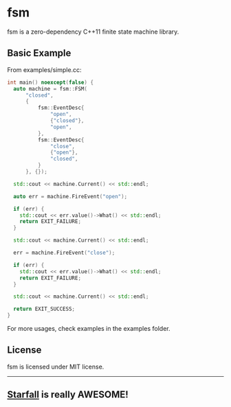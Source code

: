 # fsm

fsm is a zero-dependency C++11 finite state machine library.

## Basic Example 

From examples/simple.cc:
```c++
int main() noexcept(false) {
  auto machine = fsm::FSM(
	  "closed",
	  {
		  fsm::EventDesc{
			  "open",
			  {"closed"},
			  "open",
		  },
		  fsm::EventDesc{
			  "close",
			  {"open"},
			  "closed",
		  }
	  }, {});

  std::cout << machine.Current() << std::endl;

  auto err = machine.FireEvent("open");

  if (err) {
	std::cout << err.value()->What() << std::endl;
	return EXIT_FAILURE;
  }

  std::cout << machine.Current() << std::endl;

  err = machine.FireEvent("close");

  if (err) {
	std::cout << err.value()->What() << std::endl;
	return EXIT_FAILURE;
  }

  std::cout << machine.Current() << std::endl;

  return EXIT_SUCCESS;
}
```

For more usages, check examples in the examples folder.

## License

fsm is licensed under MIT license.

---
## [Starfall](https://open.spotify.com/track/2fcgSnUoEvzDVxrQZMx0bu?si=FXrl9FXQRJmpEeVn9qWaNw) is really AWESOME! 